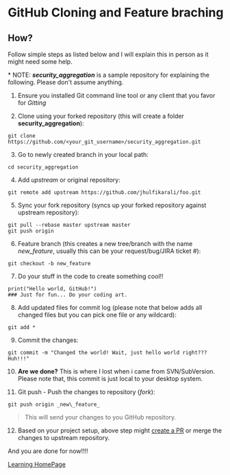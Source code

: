 # GitHub Cloning and Feature braching

## How?

Follow simple steps as listed below and I will explain this in person as it might need some help.

\* NOTE: **_security_aggregation_** is a sample repository for explaining the following. Please don't assume anything. 

1. Ensure you installed Git command line tool or any client that you favor for _Gitting_

2. Clone using your forked repository (this will create a folder **security_aggregation**): 
```
git clone https://github.com/<your_git_username>/security_aggregation.git
```

3. Go to newly created branch in your local path:
```
cd security_aggregation
```

4. Add _upstream_ or original repository:
```
git remote add upstream https://github.com/jhulfikarali/foo.git
```

5. Sync your fork repository (syncs up your forked repository against upstream repository):
``` 
git pull --rebase master upstream master
git push origin
```
6. Feature branch (this creates a new tree/branch with the name _new\_feature_, usually this can be your request/bug/JIRA ticket #):
```
git checkout -b new_feature
```

7. Do your stuff in the code to create something cool!! 
```
print("Hello world, GitHub!")
### Just for fun... Do your coding art.
```

8. Add updated files for commit log (please note that below adds all changed files but you can pick one file or any wildcard):
```
git add *
```

9. Commit the changes:
```
git commit -m "Changed the world! Wait, just hello world right??? Huh!!!"
```

10. **Are we done?** This is where I lost when i came from SVN/SubVersion. Please note that, this commit is just local to your desktop system.

11. Git push - Push the changes to repository (_fork_):
```
git push origin _new\_feature_
```
> This will send your changes to you GitHub repository.

12. Based on your project setup, above step might [create a PR](https://github.com/jhulfikarali/learning/blob/master/Git_PR.md) or merge the changes to upstream repository.

And you are done for now!!!!

[Learning HomePage](https://github.com/jhulfikarali/learning)
